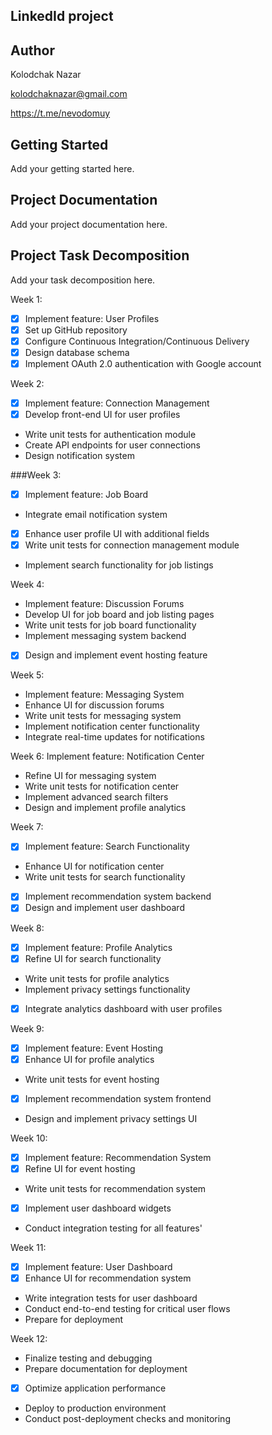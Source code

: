 ## LinkedId project

## Author
Kolodchak Nazar

kolodchaknazar@gmail.com

https://t.me/nevodomuy

## Getting Started
Add your getting started here.

## Project Documentation
Add your project documentation here.

## Project Task Decomposition
Add your task decomposition here.

Week 1:
  - [x] Implement feature: User Profiles  
  - [x] Set up GitHub repository
  - [x] Configure Continuous Integration/Continuous Delivery
  - [x] Design database schema
  - [x] Implement OAuth 2.0 authentication with Google account
  
Week 2:
  - [x] Implement feature: Connection Management
  - [x] Develop front-end UI for user profiles
  - Write unit tests for authentication module
  - Create API endpoints for user connections
  - Design notification system
  
###Week 3:
  - [x] Implement feature: Job Board
  - Integrate email notification system
  - [x] Enhance user profile UI with additional fields
  - [x] Write unit tests for connection management module
  - Implement search functionality for job listings

Week 4:
  - Implement feature: Discussion Forums
  - Develop UI for job board and job listing pages
  - Write unit tests for job board functionality
  - Implement messaging system backend
  - [x] Design and implement event hosting feature
  
Week 5:
  - Implement feature: Messaging System
  - Enhance UI for discussion forums
  - Write unit tests for messaging system
  - Implement notification center functionality
  - Integrate real-time updates for notifications
  
Week 6:
  Implement feature: Notification Center
  - Refine UI for messaging system
  - Write unit tests for notification center
  - Implement advanced search filters
  - Design and implement profile analytics
  
Week 7:
  - [x] Implement feature: Search Functionality
  - Enhance UI for notification center
  - Write unit tests for search functionality
  - [x] Implement recommendation system backend
  - [x] Design and implement user dashboard
  
Week 8:
  - [x] Implement feature: Profile Analytics
  - [x] Refine UI for search functionality
  - Write unit tests for profile analytics
  - Implement privacy settings functionality
  - [x] Integrate analytics dashboard with user profiles
  
Week 9:
  - [x] Implement feature: Event Hosting
  - [x] Enhance UI for profile analytics
  - Write unit tests for event hosting
  - [x] Implement recommendation system frontend
  - Design and implement privacy settings UI
  
Week 10:
  - [x] Implement feature: Recommendation System
  - [x] Refine UI for event hosting
  - Write unit tests for recommendation system
  - [x] Implement user dashboard widgets
  - Conduct integration testing for all features'
  
Week 11:
  - [x] Implement feature: User Dashboard
  - [x] Enhance UI for recommendation system
  - Write integration tests for user dashboard
  - Conduct end-to-end testing for critical user flows
  - Prepare for deployment
  
Week 12:
  - Finalize testing and debugging
  - Prepare documentation for deployment
  - [x] Optimize application performance
  - Deploy to production environment
  - Conduct post-deployment checks and monitoring


